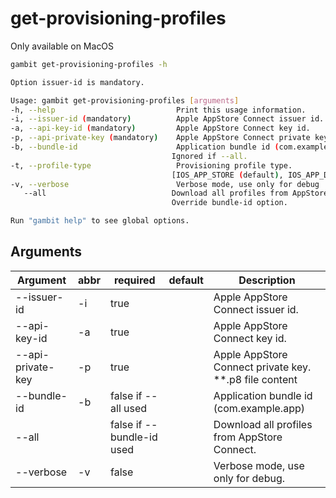 # get-provisioning-profiles

Only available on MacOS

```bash
gambit get-provisioning-profiles -h
```
 
 ```bash
Option issuer-id is mandatory.

Usage: gambit get-provisioning-profiles [arguments]
-h, --help                           Print this usage information.
-i, --issuer-id (mandatory)          Apple AppStore Connect issuer id.
-a, --api-key-id (mandatory)         Apple AppStore Connect key id.
-p, --api-private-key (mandatory)    Apple AppStore Connect private key.
-b, --bundle-id                      Application bundle id (com.example.app)
                                     Ignored if --all.
-t, --profile-type                   Provisioning profile type.
                                     [IOS_APP_STORE (default), IOS_APP_DEVELOPMENT, IOS_APP_ADHOC, IOS_APP_INHOUSE, MAC_APP_DEVELOPMENT, MAC_APP_STORE, MAC_APP_DIRECT, TVOS_APP_DEVELOPMENT, TVOS_APP_STORE, TVOS_APP_ADHOC, TVOS_APP_INHOUSE, MAC_CATALYST_APP_DEVELOPMENT, MAC_CATALYST_APP_STORE, MAC_CATALYST_APP_DIRECT]
-v, --verbose                        Verbose mode, use only for debug
    --all                            Download all profiles from AppStore Connect.
                                     Override bundle-id option.

Run "gambit help" to see global options.
```

## Arguments

| Argument | abbr | required | default |Description |
|---|---|---| --- |---|
| --issuer-id | -i | true | |Apple AppStore Connect issuer id.|
| --api-key-id | -a | true | |Apple AppStore Connect key id. |
| --api-private-key | -p | true | |Apple AppStore Connect private key. **.p8 file content |
| --bundle-id | -b | false if --all used |  | Application bundle id (com.example.app) |
| --all | | false if --bundle-id used | | Download all profiles from AppStore Connect.|
| --verbose | -v | false | | Verbose mode, use only for debug.|